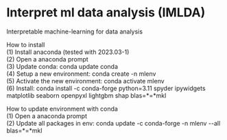 # Interpret ml data analysis (IMLDA)
Interpretable machine-learning for data analysis  
  
How to install  
(1)  Install anaconda (tested with 2023.03-1)  
(2)  Open a anaconda prompt  
(3)  Update conda: conda update conda  
(4)  Setup a new environment: conda create -n mlenv  
(5)  Activate the new environment: conda activate mlenv  
(6)  Install: conda install -c conda-forge python=3.11 spyder ipywidgets matplotlib seaborn openpyxl lightgbm shap blas=*=*mkl  
  
How to update environment with conda  
(1)  Open a anaconda prompt  
(2)  Update all packages in env: conda update -c conda-forge -n mlenv --all blas=*=*mkl  
